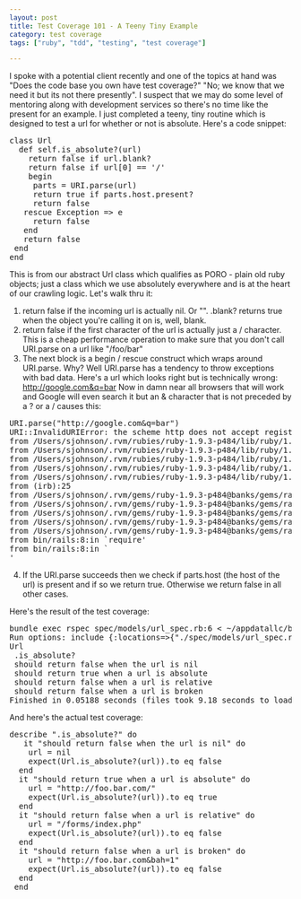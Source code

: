 ```yaml
---
layout: post
title: Test Coverage 101 - A Teeny Tiny Example
category: test coverage
tags: ["ruby", "tdd", "testing", "test coverage"]

---
```

I spoke with a potential client recently and one of the topics at hand was "Does the code base you own have test coverage?"  "No; we know that we need it but its not there presently".  I suspect that we may do some level of mentoring along with development services so there's no time like the present for an example.  I just completed a teeny, tiny routine which is designed to test a url for whether or not is absolute.  Here's a code snippet: 

<pre>
class Url
  def self.is_absolute?(url)
    return false if url.blank?
    return false if url[0] == '/'
    begin
     parts = URI.parse(url)
     return true if parts.host.present?
     return false
   rescue Exception => e
     return false
   end
   return false
 end
end
</pre>

This is from our abstract Url class which qualifies as PORO - plain old ruby objects; just a class which we use absolutely everywhere and is at the heart of our crawling logic.  Let's walk thru it:

1.  return false if the incoming url is actually nil.  Or "".  .blank? returns true when the object you're calling it on is, well, blank.  
2.  return false if the first character of the url is actually just a / character.  This is a cheap performance operation to make sure that you don't call URI.parse on a url like "/foo/bar"
3.  The next block is a begin / rescue construct which wraps around URI.parse.  Why?  Well URI.parse has a tendency to throw exceptions with bad data.  Here's a url which looks right but is technically wrong: http://google.com&q=bar  Now in damn near all browsers that will work and Google will even search it but an & character that is not preceded by a ? or a / causes this:
<pre>
URI.parse("http://google.com&q=bar")
URI::InvalidURIError: the scheme http does not accept registry part: google.com&q=bar (or bad hostname?)
from /Users/sjohnson/.rvm/rubies/ruby-1.9.3-p484/lib/ruby/1.9.1/uri/generic.rb:213:in `initialize'
from /Users/sjohnson/.rvm/rubies/ruby-1.9.3-p484/lib/ruby/1.9.1/uri/http.rb:84:in `initialize'
from /Users/sjohnson/.rvm/rubies/ruby-1.9.3-p484/lib/ruby/1.9.1/uri/common.rb:214:in `new'
from /Users/sjohnson/.rvm/rubies/ruby-1.9.3-p484/lib/ruby/1.9.1/uri/common.rb:214:in `parse'
from /Users/sjohnson/.rvm/rubies/ruby-1.9.3-p484/lib/ruby/1.9.1/uri/common.rb:747:in `parse'
from (irb):25
from /Users/sjohnson/.rvm/gems/ruby-1.9.3-p484@banks/gems/railties-4.1.4/lib/rails/commands/console.rb:90:in `start'
from /Users/sjohnson/.rvm/gems/ruby-1.9.3-p484@banks/gems/railties-4.1.4/lib/rails/commands/console.rb:9:in `start'
from /Users/sjohnson/.rvm/gems/ruby-1.9.3-p484@banks/gems/railties-4.1.4/lib/rails/commands/commands_tasks.rb:69:in `console'
from /Users/sjohnson/.rvm/gems/ruby-1.9.3-p484@banks/gems/railties-4.1.4/lib/rails/commands/commands_tasks.rb:40:in `run_command!'
from /Users/sjohnson/.rvm/gems/ruby-1.9.3-p484@banks/gems/railties-4.1.4/lib/rails/commands.rb:17:in `<top (required)>'
from bin/rails:8:in `require'
from bin/rails:8:in `<main>'
</pre>
4.  If the URI.parse succeeds then we check if parts.host (the host of the url) is present and if so we return true.  Otherwise we return false in all other cases.


Here's the result of the test coverage:

<pre>
bundle exec rspec spec/models/url_spec.rb:6 < ~/appdatallc/banks >
Run options: include {:locations=>{"./spec/models/url_spec.rb"=>[6]}}
Url
 .is_absolute?
 should return false when the url is nil
 should return true when a url is absolute
 should return false when a url is relative
 should return false when a url is broken
Finished in 0.05188 seconds (files took 9.18 seconds to load)
</pre>

And here's the actual test coverage:

<pre>
describe ".is_absolute?" do
   it "should return false when the url is nil" do
    url = nil
    expect(Url.is_absolute?(url)).to eq false
  end
  it "should return true when a url is absolute" do
    url = "http://foo.bar.com/"
    expect(Url.is_absolute?(url)).to eq true
  end
  it "should return false when a url is relative" do
    url = "/forms/index.php"
    expect(Url.is_absolute?(url)).to eq false
  end
  it "should return false when a url is broken" do
    url = "http://foo.bar.com&bah=1"
    expect(Url.is_absolute?(url)).to eq false
  end
 end
</pre>